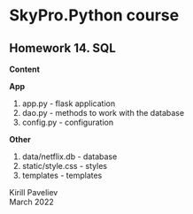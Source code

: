 # SkyPro.Python course
## Homework 14. SQL

**Content**

**App**
1. app.py - flask application
2. dao.py - methods to work with the database
3. config.py - configuration

**Other**

1. data/netflix.db - database
2. static/style.css - styles
3. templates - templates

Kirill Paveliev\
March 2022